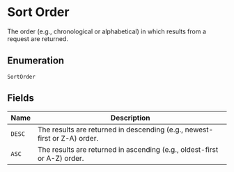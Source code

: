 <!-- Optimized: 2025-10-06 -->
<!-- RPM: 1.6.2.1.1.6.2.1_sort-order_20251006 -->
<!-- Session: E2E RPM DNA Application -->
<!-- AOM: RND (Reggie & Dro) -->
<!-- COI: TECHNOLOGY -->
<!-- RPM: HIGH -->
<!-- ACTION: BUILD -->

# Sort Order

The order (e.g., chronological or alphabetical) in which results from a request are returned.

## Enumeration

`SortOrder`

## Fields

| Name | Description |
|  --- | --- |
| `DESC` | The results are returned in descending (e.g., newest-first or Z-A) order. |
| `ASC` | The results are returned in ascending (e.g., oldest-first or A-Z) order. |
